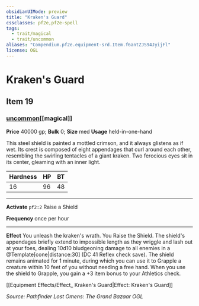 ```yaml
---
obsidianUIMode: preview
title: "Kraken's Guard"
cssclasses: pf2e,pf2e-spell
tags:
  - trait/magical
  - trait/uncommon
aliases: "Compendium.pf2e.equipment-srd.Item.f6antZJS94JyijFl"
license: OGL
---
```

# Kraken's Guard
## Item 19
### [uncommon](uncommon "Uncommon Rarity Trait")[[magical]]


**Price** 40000 gp; 
**Bulk** 0; **Size** med
**Usage** held-in-one-hand

This steel shield is painted a mottled crimson, and it always glistens as if wet. Its crest is composed of eight appendages that curl around each other, resembling the swirling tentacles of a giant kraken. Two ferocious eyes sit in its center, gleaming with an inner light.

  

| Hardness | HP | BT |
| --- | --- | --- |
| 16 | 96 | 48 |

* * *

**Activate** `pf2:2` Raise a Shield

**Frequency** once per hour

* * *

**Effect** You unleash the kraken's wrath. You Raise the Shield. The shield's appendages briefly extend to impossible length as they wriggle and lash out at your foes, dealing 10d10 bludgeoning damage to all enemies in a @Template\[cone|distance:30\] (DC 41 Reflex check save). The shield remains animated for 1 minute, during which you can use it to Grapple a creature within 10 feet of you without needing a free hand. When you use the shield to Grapple, you gain a +3 item bonus to your Athletics check.

[[Equipment Effects/Effect_ Kraken's Guard|Effect: Kraken's Guard]]

*Source: Pathfinder Lost Omens: The Grand Bazaar*
*OGL*